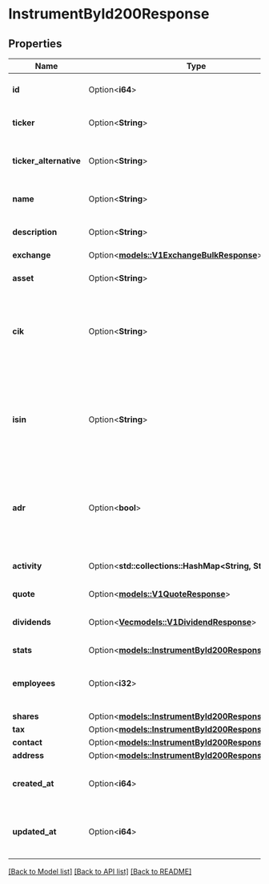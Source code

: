 # InstrumentById200Response

## Properties

Name | Type | Description | Notes
------------ | ------------- | ------------- | -------------
**id** | Option<**i64**> | Id is the unique identifier for the security. | [optional]
**ticker** | Option<**String**> | Ticker is the unique identifier for the security. | [optional]
**ticker_alternative** | Option<**String**> | TickerAlternative is the alternative identifier for the security. | [optional]
**name** | Option<**String**> | Name is the name of the security. | [optional]
**description** | Option<**String**> | Description is the description of the security. | [optional]
**exchange** | Option<[**models::V1ExchangeBulkResponse**](v1ExchangeBulkResponse.md)> |  | [optional]
**asset** | Option<**String**> | Asset is the asset class of the security. | [optional]
**cik** | Option<**String**> | CIK is the Central Index Key (CIK) is a number used to identify the filings of a business. | [optional]
**isin** | Option<**String**> | ISIN is the International Securities Identification Number (ISIN) is a code that uniquely identifies a specific securities issue. | [optional]
**adr** | Option<**bool**> | ADR is a boolean value that indicates if the security is an American Depositary Receipt. | [optional]
**activity** | Option<**std::collections::HashMap<String, String>**> | Activity is a map of activities that the security is involved in. | [optional]
**quote** | Option<[**models::V1QuoteResponse**](v1QuoteResponse.md)> |  | [optional]
**dividends** | Option<[**Vec<models::V1DividendResponse>**](v1DividendResponse.md)> | Dividends is a list of dividends that the security has paid. | [optional]
**stats** | Option<[**models::InstrumentById200ResponseStats**](InstrumentByID_200_response_stats.md)> |  | [optional]
**employees** | Option<**i32**> | Employees is the number of employees that the company has. | [optional]
**shares** | Option<[**models::InstrumentById200ResponseShares**](InstrumentByID_200_response_shares.md)> |  | [optional]
**tax** | Option<[**models::InstrumentById200ResponseTax**](InstrumentByID_200_response_tax.md)> |  | [optional]
**contact** | Option<[**models::InstrumentById200ResponseContact**](InstrumentByID_200_response_contact.md)> |  | [optional]
**address** | Option<[**models::InstrumentById200ResponseAddress**](InstrumentByID_200_response_address.md)> |  | [optional]
**created_at** | Option<**i64**> | CreatedAt is the time at which the instrument was created. | [optional]
**updated_at** | Option<**i64**> | UpdatedAt is the time at which the instrument was last updated. | [optional]

[[Back to Model list]](../README.md#documentation-for-models) [[Back to API list]](../README.md#documentation-for-api-endpoints) [[Back to README]](../README.md)


